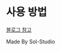 # 사용 방법
[블로그 참고](https://sol-studio.tistory.com/entry/인스타-누가-맞팔-안했는지-찾아내는-방법-(10단계))


Made By Sol-Studio
